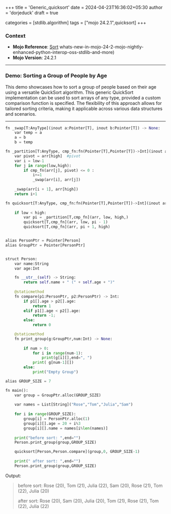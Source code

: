 +++
title = 'Generic_quicksort'
date = 2024-04-23T16:36:02+05:30
author = 'dorjeduck' 
draft = true

categories = [stdlib.algorithm]
tags = ["mojo 24.2.1",quicksort]
+++

### Context

- **Mojo Reference**: [Sort](https://docs.modular.com/mojo/stdlib/algorithm/sort)
whats-new-in-mojo-24-2-mojo-nightly-enhanced-python-interop-oss-stdlib-and-more)
- **Mojo Version**: 24.2.1

---

### Demo: Sorting a Group of People by Age

This demo showcases how to sort a group of people based on their age using a versatile QuickSort algorithm. This generic QuickSort implementation can be used to sort arrays of any type, provided a custom comparison function is specified. The flexibility of this approach allows for tailored sorting criteria, making it applicable across various data structures and scenarios.

---

```python
fn _swap[T:AnyType](inout a:Pointer[T], inout b:Pointer[T]) -> None:
    var temp = a
    a = b
    b = temp

fn _partition[T:AnyType, cmp_fn:fn(Pointer[T],Pointer[T])->Int](inout arr:Pointer[Pointer[T]],  low:Int,  high:Int) -> Int:
    var pivot = arr[high]  #pivot
    var i = low-1  
    for j in range(low,high):
        if cmp_fn(arr[j], pivot) <= 0 : 
            i+=1
            _swap(arr[i], arr[j])
                           
    _swap(arr[i + 1], arr[high])
    return i+1

fn quicksort[T:AnyType, cmp_fn:fn(Pointer[T],Pointer[T])->Int](inout arr:Pointer[Pointer[T]], low:Int, high:Int):
    
    if low < high:
        var pi = _partition[T,cmp_fn](arr, low, high,)
        quicksort[T,cmp_fn](arr, low, pi - 1)
        quicksort[T,cmp_fn](arr, pi + 1, high)


alias PersonPtr = Pointer[Person]
alias GroupPtr = Pointer[PersonPtr]


struct Person:
    var name:String
    var age:Int

    fn __str__(self) -> String:
        return self.name + " (" + self.age + ")"
    
    @staticmethod
    fn compare(p1:PersonPtr, p2:PersonPtr) -> Int:
        if p1[].age > p2[].age:
            return 1
        elif p1[].age < p2[].age:
            return -1; 
        else:
            return 0

    @staticmethod
    fn print_group(g:GroupPtr,num:Int) -> None:
    
        if num > 0:
            for i in range(num-1):
                print(g[i][],end=", ")
            print( g[num-1][])
        else:
            print("Empty Group")

alias GROUP_SIZE = 7

fn main():
    var group = GroupPtr.alloc(GROUP_SIZE)
    
    var names = List[String]("Rose","Tom","Julia","Sam") 
    
    for i in range(GROUP_SIZE):
        group[i] = PersonPtr.alloc(1)
        group[i][].age = 20 + i%3
        group[i][].name = names[i%len(names)]
 
    print("before sort: ",end="")
    Person.print_group(group,GROUP_SIZE)

    quicksort[Person,Person.compare](group,0, GROUP_SIZE-1)
    
    print(" after sort: ",end="")
    Person.print_group(group,GROUP_SIZE)

```

Output:

> before sort: Rose (20), Tom (21), Julia (22), Sam (20), Rose (21), Tom (22), Julia (20)
>
>  after sort: Rose (20), Sam (20), Julia (20), Tom (21), Rose (21), Tom (22), Julia (22)
